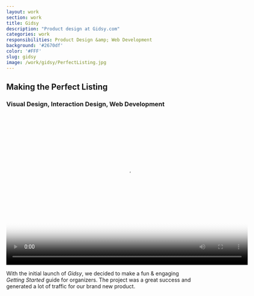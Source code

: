 ```yaml
---
layout: work
section: work
title: Gidsy
description: "Product design at Gidsy.com"
categories: work
responsibilities: Product Design &amp; Web Development
background: '#2670df'
color: '#FFF'
slug: gidsy
image: /work/gidsy/PerfectListing.jpg
---
```


<h2>Making the Perfect Listing</h2>
<h3>Visual Design, Interaction Design, Web Development</h3>

<div>
  <video id="making_the_perfect_listing" class="browser_img" title="Making the Perfect Listing - Gidsy.com"
    preload="auto" width="640" height="400" poster="{{ site.root }}{{ page.image }}" data-setup="{}">
    <source src="{{ site.root }}/work/gidsy/PerfectListing.mp4" type='video/mp4'>
    <source src="{{ site.root }}/work/gidsy/PerfectListing.webm" type='video/webm'>
  </video>
</div>

With the initial launch of <em>Gidsy</em>, we decided to make a fun & engaging <em>Getting Started</em> guide for organizers. The project was a great success and generated a lot of traffic for our brand new product.
